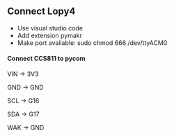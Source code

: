 ## Connect Lopy4

- Use visual studio code
- Add extension pymakr
- Make port available: sudo chmod 666 /dev/ttyACM0



#### Connect CCS811 to pycom

VIN -> 3V3

GND -> GND

SCL -> G16

SDA -> G17

WAK -> GND